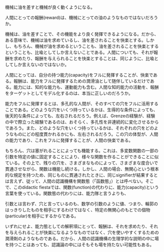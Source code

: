 機械に油を差すと機械が良く動くようになる。

人間にとっての報酬(reward)は、機械にとっての油のようなものではないだろうか。

機械は、油を差すことで、その機能をより良く発揮できるようになる。だから、ある意味で、機械は油を求めているし、油を差されることを快楽とする。しかし、もちろん、機械が油を求めるということも、油を差されることを快楽とするということも、比喩としてしか言えないことである。人間についても、それが報酬を求めたり、報酬を与えられることを快楽とすることは、同じように、比喩としてしか言えないのではないか。

人間にとっては、自分の持つ能力(capacity)をフルに発揮することが、快楽である。報酬は、能力をフルに発揮するための潤滑油として随伴しているだけである。能力には、知的な能力も、運動能力も含む。人間な知的能力の活動を、報酬をターゲットとしてモデル化するのは、本当に正しいのだろうか。

能力をフルに発揮するとは、多孔的な人間が、そのすべての穴をフルに活用することである。どのような穴をいくつ持っているかは、生得的な条件によっても、後天的な条件によっても、左右されるだろう。例えば、Grenzeの経験が、経験の中で際立った経験であるのは、おそらく、多孔性を非連続的に変化させるからであろう。また、どのような穴をいくつ持っているかは、それぞれの穴をどのようなものにどの程度貫かれるかにも、左右されるだろう。この穴の体型が、人間の能力であり、これをフルに発揮することが、人間の快楽である。

もちろん、穴は塞がれることによっても機能する。これは、多変数関数の一部の引数を特定の値に固定することにより、様々な関数を作ることができることに似ている。その上で、残りの穴を、さまざまなものによって、さまざまな度合いで貫通させながら、関数は機能し続ける。しかし、人間の場合、無関心という根本的な規定を持つため、同じものに貫通されたときに、同じsignifierが結果するとは言えず、従って、人間の認識機構を関数態（「函数態」）とは呼べない。そこで、このdidactic fiestaでは、関数(function)の代わりに、能力(capacity)という言葉を使っている。関数態の代わりには、能力隊と言うよりも、

引数とは言わず、穴と言っているのも、数学の引数のように値、つまり、輪郭のはっきりしたものを相手にするわけではなく、特定の無関心のもとでの個物(particular)を相手にするからである。

いずれにせよ、能力態としての解釈項にとって、報酬は、それを求めたり、それを与えられることが快楽になるようなものではなく、穴を使いやすくするための潤滑剤のようなものである。だから、人間の認識機構の生理学的な説明の中に場を持つことはあっても、認識論の中にはそもそも場を持たない可能性もある。
